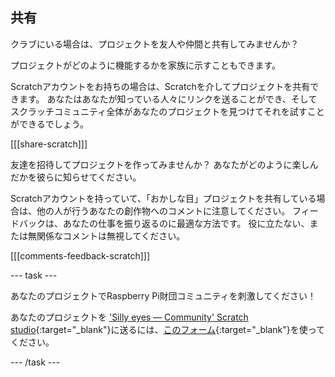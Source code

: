 ## 共有

クラブにいる場合は、プロジェクトを友人や仲間と共有してみませんか？

プロジェクトがどのように機能するかを家族に示すこともできます。

Scratchアカウントをお持ちの場合は、Scratchを介してプロジェクトを共有できます。 あなたはあなたが知っている人々にリンクを送ることができ、そしてスクラッチコミュニティ全体があなたのプロジェクトを見つけてそれを試すことができるでしょう。

[[[share-scratch]]]

友達を招待してプロジェクトを作ってみませんか？ あなたがどのように楽しんだかを彼らに知らせてください。

Scratchアカウントを持っていて、「おかしな目」プロジェクトを共有している場合は、他の人が行うあなたの創作物へのコメントに注意してください。 フィードバックは、あなたの仕事を振り返るのに最適な方法です。 役に立たない、または無関係なコメントは無視してください。

[[[comments-feedback-scratch]]]

--- task ---

あなたのプロジェクトでRaspberry Pi財団コミュニティを刺激してください！

あなたのプロジェクトを ['Silly eyes — Community' Scratch studio](https://scratch.mit.edu/studios/29120534){:target="_blank"}に送るには、[このフォーム](https://form.raspberrypi.org/f/community-project-submissions){:target="_blank"}を使ってください。

--- /task ---
